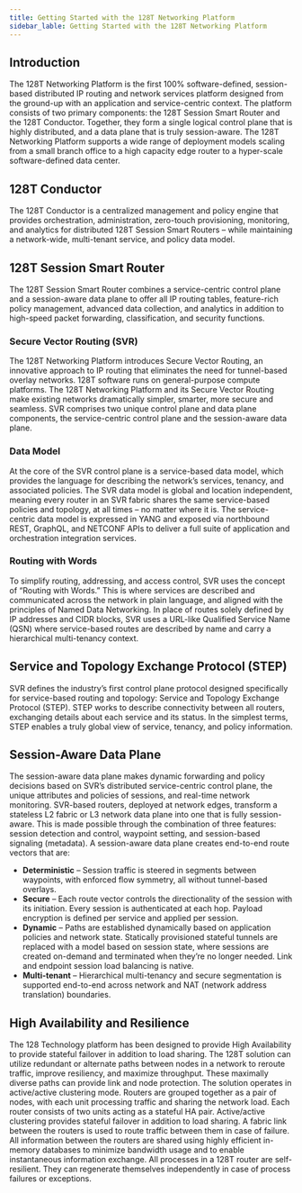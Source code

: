 ```yaml
---
title: Getting Started with the 128T Networking Platform
sidebar_lable: Getting Started with the 128T Networking Platform
---
```

## Introduction

The 128T Networking Platform is the first 100% software-defined, session-based distributed IP routing and network services platform designed from the ground-up with an application and service-centric context.  The platform consists of two primary components: the 128T Session Smart Router and the 128T Conductor. Together, they form a single logical control plane that is highly distributed, and a data plane that is truly session-aware. The 128T Networking Platform supports a wide range of deployment models scaling from a small branch office to a high capacity edge router to a hyper-scale software-defined data center.

## 128T Conductor
The 128T Conductor is a centralized management and policy engine that provides orchestration, administration, zero-touch provisioning, monitoring, and analytics for distributed 128T Session Smart Routers – while maintaining a network-wide, multi-tenant service, and policy data model.

## 128T Session Smart Router

The 128T Session Smart Router combines a service-centric control plane and a session-aware data plane to offer all IP routing tables, feature-rich policy management, advanced data collection, and analytics in addition to high-speed packet forwarding, classification, and security functions.

### Secure Vector Routing (SVR)
The 128T Networking Platform introduces Secure Vector Routing, an innovative approach to IP routing that eliminates the need for tunnel-based overlay networks.  128T software runs on general-purpose compute platforms.  The 128T Networking Platform and its Secure Vector Routing make existing networks dramatically simpler, smarter, more secure and seamless. SVR comprises two unique control plane and data plane components, the service-centric control plane and the session-aware data plane. 

### Data Model
At the core of the SVR control plane is a service-based data model, which provides the language for describing the network’s services, tenancy, and associated policies. The SVR data model is global and location independent, meaning every router in an SVR fabric shares the same service-based policies and topology, at all times – no matter where it is. The service-centric data model is expressed in YANG and exposed via northbound REST, GraphQL, and NETCONF APIs to deliver a full suite of application and orchestration integration services.

### Routing with Words
To simplify routing, addressing, and access control, SVR uses the concept of “Routing with Words.” This is where services are described and communicated across the network in plain language, and aligned with the principles of Named Data Networking. In place of routes solely defined by IP addresses and CIDR blocks, SVR uses a URL-like Qualified Service Name (QSN) where service-based routes are described by name and carry a hierarchical multi-tenancy context.

## Service and Topology Exchange Protocol (STEP) 
SVR defines the industry’s first control plane protocol designed specifically for service-based routing and topology: Service and Topology Exchange Protocol (STEP). STEP works to describe connectivity between all routers, exchanging details about each service and its status. In the simplest terms, STEP enables a truly global view of service, tenancy, and policy information. 

## Session-Aware Data Plane
The session-aware data plane makes dynamic forwarding and policy decisions based on SVR’s distributed service-centric control plane, the unique attributes and policies of sessions, and real-time network monitoring. SVR-based routers, deployed at network edges, transform a stateless L2 fabric or L3 network data plane into one that is fully session-aware. This is made possible through the combination of three features: session detection and control, waypoint setting, and session-based signaling (metadata). A session-aware data plane creates end-to-end route vectors that are:
- **Deterministic** – Session traffic is steered in segments between waypoints, with enforced flow symmetry, all without tunnel-based overlays. 
- **Secure** – Each route vector controls the directionality of the session with its initiation. Every session is authenticated at each hop. Payload encryption is defined per service and applied per session. 
- **Dynamic** – Paths are established dynamically based on application policies and network state. Statically provisioned stateful tunnels are replaced with a model based on session state, where sessions are created on-demand and terminated when they’re no longer needed. Link and endpoint session load balancing is native. 
- **Multi-tenant** – Hierarchical multi-tenancy and secure segmentation is supported end-to-end across network and NAT (network address translation) boundaries.

## High Availability and Resilience
The 128 Technology platform has been designed to provide High Availability to provide stateful failover in addition to load sharing. The 128T solution can utilize redundant or alternate paths between nodes in a network to reroute traffic, improve resiliency, and maximize throughput. These maximally diverse paths can provide link and node protection.
The solution operates in active/active clustering mode. Routers are grouped together as a pair of nodes, with each unit processing traffic and sharing the network load. Each router consists of two units acting as a stateful HA pair. Active/active clustering provides stateful failover in addition to load sharing. A fabric link between the routers is used to route traffic between them in case of failure. All information between the routers are shared using highly efficient in-memory databases to minimize bandwidth usage and to enable instantaneous information exchange. All processes in a 128T router are self-resilient. They can regenerate themselves independently in case of process failures or exceptions.



